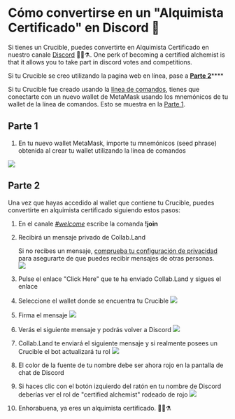# Cómo convertirse en un "Alquimista Certificado" en Discord 💬

Si tienes un Crucible, puedes convertirte en Alquimista Certificado en nuestro canale [Discord](https://discord.com/invite/qWQQMMKjKe) 🧙‍♂️⚗️. One perk of becoming a certified alchemist is that it allows you to take part in discord votes and competitions.

Si tu Crucible se creo utilizando la pagina web en línea, pase a [**Parte 2**](how-to-become-a-certified-alchemist-on-discord.md#part-2)\*\*\*\*

Si tu Crucible fue creado usando la [línea de comandos](https://github.com/alchemistcoin/alchemist), tienes que conectarte con un nuevo wallet de MetaMask usando los mnemónicos de tu wallet de la línea de comandos. Esto se muestra en la [Parte 1](https://app.gitbook.com/@alchemist-docs/s/mist/~/drafts/-M_aTwaVOksvpE2u3Iv7/v/spanish/crucible/how-to-become-a-certified-alchemist-on-discord#part-1).

## **Parte 1**

1. En tu nuevo wallet MetaMask, importe tu mnemónicos \(seed phrase\) obtenida al crear tu wallet utilizando la línea de comandos

![](https://i.imgur.com/4RxfjZs.png)

## **Parte 2**

Una vez que hayas accedido al wallet que contiene tu Crucible, puedes convertirte en alquimista certificado siguiendo estos pasos:

1. En el canale [_\#welcome_](http://discord.alchemist.wtf) escribe la comanda **!join**
2. Recibirá un mensaje privado de Collab.Land

   Si no recibes un mensaje, [comprueba tu configuración de privacidad](https://support.discord.com/hc/en-us/articles/217916488-Blocking-Privacy-Settings-) para asegurarte de que puedes recibir mensajes de otras personas.   
   ![](https://i.imgur.com/2UvO1ZL.png)

3. Pulse el enlace "Click Here" que te ha enviado Collab.Land y sigues el enlace
4. Seleccione el wallet donde se encuentra tu Crucible ![](https://i.imgur.com/y4bXisJ.png)
5. Firma el mensaje ![](https://i.imgur.com/nF29cFo.png)
6. Verás el siguiente mensaje y podrás volver a Discord ![](https://i.imgur.com/WVIelT9.png)
7. Collab.Land te enviará el siguiente mensaje y si realmente posees un Crucible el bot actualizará tu rol ![](https://i.imgur.com/1UMmipM.png)
8. El color de la fuente de tu nombre debe ser ahora rojo en la pantalla de chat de Discord
9. Si haces clic con el botón izquierdo del ratón en tu nombre de Discord deberías ver el rol de "certified alchemist" rodeado de rojo ![](https://i.imgur.com/KTO91Q1.png)
10. Enhorabuena, ya eres un alquimista certificado. 🧙‍♂️⚗️


